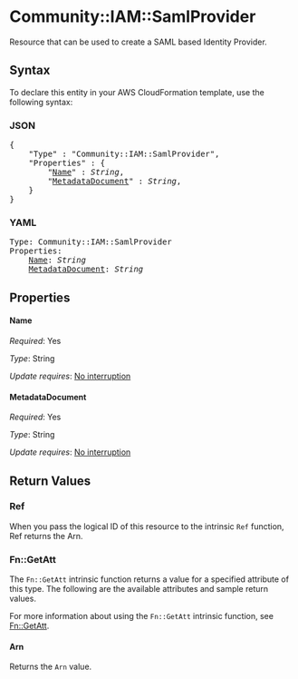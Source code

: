# Community::IAM::SamlProvider

Resource that can be used to create a SAML based Identity Provider.

## Syntax

To declare this entity in your AWS CloudFormation template, use the following syntax:

### JSON

<pre>
{
    "Type" : "Community::IAM::SamlProvider",
    "Properties" : {
        "<a href="#name" title="Name">Name</a>" : <i>String</i>,
        "<a href="#metadatadocument" title="MetadataDocument">MetadataDocument</a>" : <i>String</i>,
    }
}
</pre>

### YAML

<pre>
Type: Community::IAM::SamlProvider
Properties:
    <a href="#name" title="Name">Name</a>: <i>String</i>
    <a href="#metadatadocument" title="MetadataDocument">MetadataDocument</a>: <i>String</i>
</pre>

## Properties

#### Name

_Required_: Yes

_Type_: String

_Update requires_: [No interruption](https://docs.aws.amazon.com/AWSCloudFormation/latest/UserGuide/using-cfn-updating-stacks-update-behaviors.html#update-no-interrupt)

#### MetadataDocument

_Required_: Yes

_Type_: String

_Update requires_: [No interruption](https://docs.aws.amazon.com/AWSCloudFormation/latest/UserGuide/using-cfn-updating-stacks-update-behaviors.html#update-no-interrupt)

## Return Values

### Ref

When you pass the logical ID of this resource to the intrinsic `Ref` function, Ref returns the Arn.

### Fn::GetAtt

The `Fn::GetAtt` intrinsic function returns a value for a specified attribute of this type. The following are the available attributes and sample return values.

For more information about using the `Fn::GetAtt` intrinsic function, see [Fn::GetAtt](https://docs.aws.amazon.com/AWSCloudFormation/latest/UserGuide/intrinsic-function-reference-getatt.html).

#### Arn

Returns the <code>Arn</code> value.

